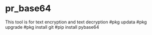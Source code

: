 # pr_base64
This tool is for text encryption and text decryption
#pkg updata
#pkg upgrade
#pkg install git
#pip install pybase64
